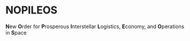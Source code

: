 # NOPILEOS
**N**ew **O**rder for **P**rosperous **I**nterstellar **L**ogistics, **E**conomy, and **O**perations in **S**pace

